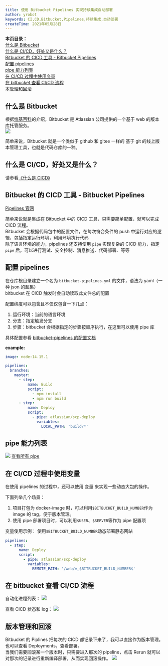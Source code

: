```yaml
---
title: 使用 Bitbucket Pipelines 实现持续集成自动部署
author: yrobot
keywords: CI,CD,Bitbucket,Pipelines,持续集成,自动部署
createTime: 2021年05月28日
---
```


**本页目录：**  
[什么是 Bitbucket](#bitbucket)  
[什么是 CI/CD，好处又是什么？](#cicd)  
[Bitbucket 的 CICD 工具 - Bitbucket Pipelines](#pipelines)  
[配置 pipelines](#config)  
[pipe 能力列表](#pipelist)  
[在 CI/CD 过程中使用变量](#variables)  
[在 bitbucket 查看 CI/CD 流程](#view)  
[本管理和回滚](#rollback)

<a id='bitbucket'></a>

## 什么是 Bitbucket

根据[维基百科](https://zh.wikipedia.org/wiki/Bitbucket)的介绍，Bitbucket 是 Atlassian 公司提供的一个基于 web 的版本库托管服务。  
![](https://gitee.com/yrobot/images/raw/master/2021-05-28/hTyxaV-16-14-43.png)

简单来说，Bitbucket 就是一个类似于 github 和 gitee 一样的 基于 git 的线上版本管理工具，也就是代码仓库的一种。

<a id='cicd'></a>

## 什么是 CI/CD，好处又是什么？

请参看[《什么是 CICD》](../什么是CICD)

<a id='pipelines'></a>

## Bitbucket 的 CICD 工具 - Bitbucket Pipelines

[Pipelines 官网](https://bitbucket.org/product/zh/features/pipelines)

简单来说就是集成在 Bitbucket 中的 CICD 工具，只需要简单配置，就可以完成 CICD 流程。  
Bitbucket 会根据代码包中的配置文件，在每次符合条件的 push 中运行对应的逻辑，包括指定运行环境，利用环境执行代码  
除了语言环境的能力，pipelines 还支持使用 `pipe` 实现复杂的 CICD 能力，指定 `pipe` 后，可以进行测试、安全控制、消息推送、代码部署、等等

<a id='config'></a>

## 配置 pipelines

在仓库根目录建立一个名为 `bitbucket-pipelines.yml` 的文件，语法为 yaml（一种 json 的超集）  
bitbucket 在 CICD 触发时会自动读取此文件总的配置

配置纬度可以包含且不仅仅包含一下几点：

1. 运行环境：当前的语言环境
2. 分支：指定触发分支
3. 步骤：bitbucket 会根据指定的步骤按顺序执行，在这里可以使用 pipe 库

具体配置参看 [bitbucket-pipelines 的配置文档](https://support.atlassian.com/bitbucket-cloud/docs/configure-bitbucket-pipelinesyml/)

**example:**

```yml
image: node:14.15.1

pipelines:
  branches:
    master:
      - step:
          name: Build
          script:
            - npm install
            - npm run build
      - step:
          name: Deploy
          script:
            - pipe: atlassian/scp-deploy
              variables:
                LOCAL_PATH: 'build/*'
```

<a id='pipelist'></a>

## pipe 能力列表

![](https://gitee.com/yrobot/images/raw/master/2021-05-28/lHUyJN-17-30-34.png)
[查看所有 pipe](https://bitbucket.org/product/zh/features/pipelines/integrations)

<a id='variables'></a>

## 在 CI/CD 过程中使用变量

在使用 pipelines 的过程中，还可以使用 变量 来实现一些动态大包的操作。

下面列举几个场景：

1. 项目打包为 docker-image 时，可以利用`$BITBUCKET_BUILD_NUMBER`作为 image 的 tag，便于版本管理。
2. 使用 pipe 部署项目时，可以利用`$USER`、`$SERVER`等作为 pipe 配置项

变量使用示例：
使用`$BITBUCKET_BUILD_NUMBER`动态部署静态网站

```yml
pipelines:
  - step:
      name: Deploy
      script:
        - pipe: atlassian/scp-deploy
          variables:
            REMOTE_PATH: '/web/v_$BITBUCKET_BUILD_NUMBER$'
```

<a id='view'></a>

## 在 bitbucket 查看 CI/CD 流程

自动化进程列表：
![](https://gitee.com/yrobot/images/raw/master/2021-05-28/ua3wLp-20-11-55.jpg)

查看 CICD 状态和 log：
![](https://gitee.com/yrobot/images/raw/master/2021-05-28/53OddV-17-37-44.jpg)

<a id='rollback'></a>

## 版本管理和回滚

Bitbucket 的 Piplines 把每次的 CICD 都记录下来了，我可以直接作为版本管理。也可以查看 Deployments，查看部署。  
当我们需要回滚某一个版本时，只需要进入那次的 pipeline，点击 Rerun 就可以对那次的记录进行重新编译部署，从而实现回滚操作。
![](https://gitee.com/yrobot/images/raw/master/2021-05-28/syxPYz-17-41-08.jpg)
